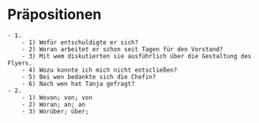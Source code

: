 # Präpositionen
	- 1.
		- 1) Wofür entschuldigte er sich?
		- 2) Woran arbeitet er schon seit Tagen für den Vorstand?
		- 3) Mit wem diskutierten sie ausführlich über die Gestaltung des Flyers.
		- 4) Wozu konnte ich mich nicht entscließen?
		- 5) Bei wen bedankte sich die Chefin?
		- 6) Nach wen hat Tanja gefragt?
	- 2.
		- 1) Wovon; von; von
		- 2) Woran; an; an
		- 3) Worüber; über;